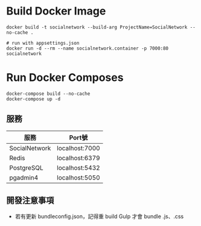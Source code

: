 ﻿# Build Docker Image 
```
docker build -t socialnetwork --build-arg ProjectName=SocialNetwork --no-cache .

# run with appsettings.json 
docker run -d --rm --name socialnetwork.container -p 7000:80 socialnetwork
```

# Run Docker Composes
```
docker-compose build --no-cache
docker-compose up -d
```



## 服務

|  服務   | Port號  |
|  ----  | ----  |
| SocialNetwork  | localhost:7000 |
| Redis  | localhost:6379 |
| PostgreSQL  | localhost:5432 |
| pgadmin4  | localhost:5050 |


## 開發注意事項

- 若有更新 bundleconfig.json，記得重 build Gulp 才會 bundle .js、.css
